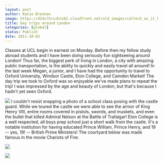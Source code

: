 ```yaml
---
layout: post
author: Katie Brennan
image: https://d24slhcvzhzz82.cloudfront.net/old_images/caltech_as_it_happens/6a0105349b8251970b014e8bef2aa5970d.jpg
title: Day trips around London 
categories: [global]
status: Publish
date: 2011-10-03
---
```


Classes at UCL begin in earnest on Monday. Before then my fellow study abroad students and I have been doing seriously fun sightseeing around London! Thus far, the biggest perk of living in London, a city with amazing public transportation, is the ability to quickly and easily travel all around! In the last week Megan, a junior, and I have had the opportunity to travel to Oxford University, Windsor Castle, Eton College, and Camden Market!
The day trip we took to Oxford was so enjoyable we've made plans to repeat the trip! I was impressed by the age and beauty of London, but that's because I hadn't yet seen Oxford.


![](https://d24slhcvzhzz82.cloudfront.net/old_images/caltech_as_it_happens/6a0105349b8251970b015435cec229970c.jpg)
I couldn't resist snapping a photo of a school class posing with the castle guard. While we toured the castle we were able to see the armor of King Henry VIII, entire rooms covered in pistols, swords, and muskets, and even the bullet that killed Admiral Nelson at the Battle of Trafalgar!
Eton College is a well respected, all boys prep school just a short walk from the castle. It's a notable institution for having educated Prince William, Prince Henry, and 19 -- yes, 19! -- British Prime Ministers! The courtyard below was made famous in the movie Chariots of Fire:


![](https://d24slhcvzhzz82.cloudfront.net/old_images/caltech_as_it_happens/6a0105349b8251970b015435cec924970c.jpg)


![](https://d24slhcvzhzz82.cloudfront.net/old_images/caltech_as_it_happens/6a0105349b8251970b015391fb4e3e970b.jpg)
